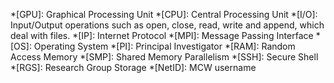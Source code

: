 <!-- markdownlint-disable MD041 -->
*[GPU]: Graphical Processing Unit
*[CPU]: Central Processing Unit
*[I/O]: Input/Output operations such as open, close, read, write and append, which deal with files.
*[IP]: Internet Protocol
*[MPI]: Message Passing Interface
*[OS]: Operating System
*[PI]: Principal Investigator
*[RAM]: Random Access Memory
*[SMP]: Shared Memory Parallelism
*[SSH]: Secure Shell
*[RGS]: Research Group Storage
*[NetID]: MCW username
<!-- markdownlint-enable MD041 -->